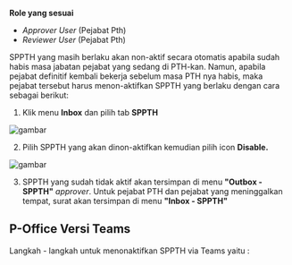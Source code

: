 **Role yang sesuai**

- *Approver User* (Pejabat Pth)
- *Reviewer User* (Pejabat Pth)

SPPTH yang masih berlaku akan non-aktif secara otomatis apabila sudah habis masa jabatan pejabat yang sedang di PTH-kan.  Namun, apabila pejabat definitif kembali bekerja sebelum masa PTH nya habis, maka pejabat tersebut harus menon-aktifkan SPPTH yang berlaku dengan cara sebagai berikut:

1. Klik menu **Inbox** dan pilih tab **SPPTH**

![gambar](SC_SPPTH/TH48.png)

2. Pilih SPPTH yang akan dinon-aktifkan kemudian pilih icon **Disable.**

![gambar](SC_SPPTH/TH49.png)

3. SPPTH yang sudah tidak aktif akan tersimpan di menu **"Outbox - SPPTH"** *approver*. Untuk pejabat PTH dan pejabat yang meninggalkan tempat, surat akan tersimpan di menu **"Inbox - SPPTH"**


## **P-Office Versi Teams**


Langkah - langkah untuk menonaktifkan SPPTH via Teams yaitu :
